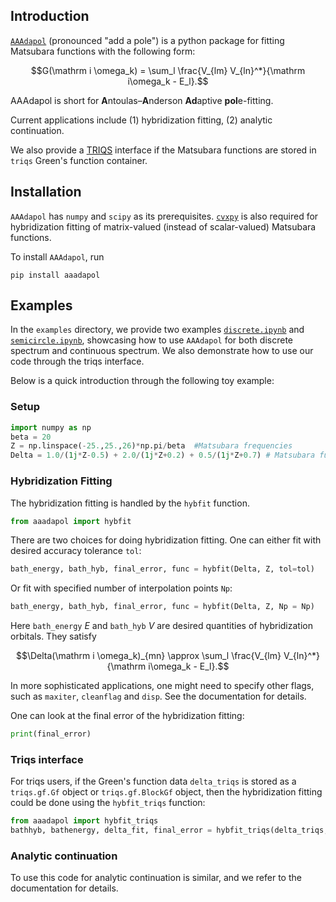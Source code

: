 ## Introduction
[`AAAdapol`](https://github.com/Hertz4/AAAdapol) (pronounced "add a pole") is a python package for fitting Matsubara functions with the following form:
```math
G(\mathrm i \omega_k) = \sum_l \frac{V_{lm} V_{ln}^*}{\mathrm i\omega_k - E_l}.
```
AAAdapol is short for **A**ntoulas–**A**nderson **Ad**aptive **pol**e-fitting. 

Current applications include
(1) hybridization fitting, (2) analytic continuation.

We also provide a [TRIQS](https://triqs.github.io/) interface if the Matsubara functions are stored in `triqs` Green's function container.

## Installation
`AAAdapol` has `numpy` and `scipy` as its prerequisites. [`cvxpy`](https://www.cvxpy.org/) is also required for hybridization fitting of matrix-valued (instead of scalar-valued) Matsubara functions.

To install `AAAdapol`, run
```terminal
pip install aaadapol
```


## Examples
In the `examples` directory, we provide two examples [`discrete.ipynb`](https://github.com/Hertz4/AAAdapol/blob/main/example/discrete.ipynb) and [`semicircle.ipynb`](https://github.com/Hertz4/AAAdapol/blob/main/example/semicircle.ipynb), showcasing how to use `AAAdapol` for both discrete spectrum and continuous spectrum. We also demonstrate how to use our code through the triqs interface.

Below is a quick introduction through the following toy example:
### Setup
```python
import numpy as np
beta = 20
Z = np.linspace(-25.,25.,26)*np.pi/beta  #Matsubara frequencies
Delta = 1.0/(1j*Z-0.5) + 2.0/(1j*Z+0.2) + 0.5/(1j*Z+0.7) # Matsubara functions on these frequencies
```

### Hybridization Fitting
The hybridization fitting is handled by the `hybfit` function.
```python
from aaadapol import hybfit
```
There are two choices for doing hybridization fitting. One can either fit with desired accuracy tolerance `tol`:
```python
bath_energy, bath_hyb, final_error, func = hybfit(Delta, Z, tol=tol)
```
Or fit with specified number of interpolation points `Np`:
```python
bath_energy, bath_hyb, final_error, func = hybfit(Delta, Z, Np = Np)
```
Here `bath_energy` $E$ and `bath_hyb` $V$ are desired quantities of hybridization orbitals. They satisfy

```math
\Delta(\mathrm i \omega_k)_{mn} \approx \sum_l \frac{V_{lm} V_{ln}^*}{\mathrm i\omega_k - E_l}.
```

In more sophisticated applications, one might need to specify other flags, such as `maxiter`, `cleanflag` and `disp`. See the documentation for details.

One can look at the final error of the hybridization fitting:

```python
print(final_error)
```
### Triqs interface

For triqs users, if the Green's function data `delta_triqs` is stored as a `triqs.gf.Gf` object or `triqs.gf.BlockGf` object, then the hybridization fitting could be done using the `hybfit_triqs` function:
```python
from aaadapol import hybfit_triqs
bathhyb, bathenergy, delta_fit, final_error = hybfit_triqs(delta_triqs, tol=tol, maxiter=500, debug=True)
```

### Analytic continuation

To use this code for analytic continuation is similar, and we refer to the documentation for details.
